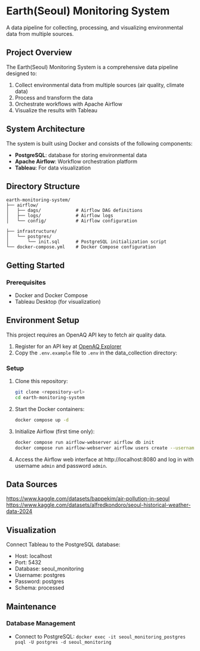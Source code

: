 # Earth(Seoul) Monitoring System

A data pipeline for collecting, processing, and visualizing environmental data from multiple sources.

## Project Overview

The Earth(Seoul) Monitoring System is a comprehensive data pipeline designed to:

1. Collect environmental data from multiple sources (air quality, climate data)
2. Process and transform the data
3. Orchestrate workflows with Apache Airflow
4. Visualize the results with Tableau

## System Architecture

The system is built using Docker and consists of the following components:

- **PostgreSQL**: database for storing environmental data
- **Apache Airflow**: Workflow orchestration platform
- **Tableau**: For data visualization

## Directory Structure

```
earth-monitoring-system/
├── airflow/
│   ├── dags/             # Airflow DAG definitions
│   ├── logs/             # Airflow logs
│   └── config/           # Airflow configuration

├── infrastructure/
│   └── postgres/
│       └── init.sql      # PostgreSQL initialization script
└── docker-compose.yml    # Docker Compose configuration
```

## Getting Started

### Prerequisites

- Docker and Docker Compose
- Tableau Desktop (for visualization)

## Environment Setup

This project requires an OpenAQ API key to fetch air quality data. 

1. Register for an API key at [OpenAQ Explorer](https://explore.openaq.org/)
2. Copy the `.env.example` file to `.env` in the data_collection directory:

### Setup

1. Clone this repository:
   ```bash
   git clone <repository-url>
   cd earth-monitoring-system
   ```

2. Start the Docker containers:
   ```bash
   docker compose up -d
   ```

3. Initialize Airflow (first time only):
   ```bash
   docker compose run airflow-webserver airflow db init
   docker compose run airflow-webserver airflow users create --username admin --password admin --firstname Admin --lastname User --role Admin --email admin@example.com
   ```

4. Access the Airflow web interface at http://localhost:8080 and log in with username `admin` and password `admin`.


## Data Sources



https://www.kaggle.com/datasets/bappekim/air-pollution-in-seoul
https://www.kaggle.com/datasets/alfredkondoro/seoul-historical-weather-data-2024


## Visualization

Connect Tableau to the PostgreSQL database:
- Host: localhost
- Port: 5432
- Database: seoul_monitoring
- Username: postgres
- Password: postgres
- Schema: processed

## Maintenance

### Database Management
- Connect to PostgreSQL: `docker exec -it seoul_monitoring_postgres psql -U postgres -d seoul_monitoring`